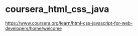 # coursera_html_css_java
https://www.coursera.org/learn/html-css-javascript-for-web-developers/home/welcome
